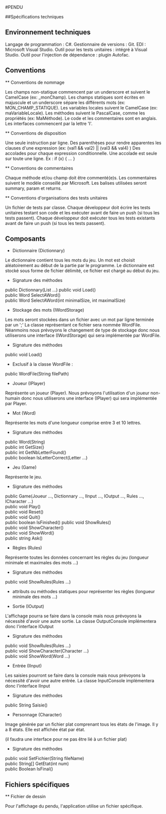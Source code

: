 ﻿#PENDU

##Spécifications techniques

## Environnement techniques

Langage de programmation : C#.
Gestionnaire de versions : Git.
EDI : Microsoft Visual Studio.
Outil pour les tests unitaires : intégré à Visual Studio.
Outil pour l'injection de dépendance : plugin Autofac.

## Conventions

** Conventions de nommage

Les champs non-statique commencent par un underscore et suivent le CamelCase (ex: _monChamp).
Les champs statiques sont écrites en majuscule et un underscore sépare les différents mots (ex: MON_CHAMP_STATIQUE).
Les variables locales suivent le CamelCase (ex: maVariableLocale).
Les méthodes suivent le PascalCase, comme les propriétés (ex: MaMéthode).
Le code et les commentaires sont en anglais.
Les interfaces commencent par la lettre 'I'.

** Conventions de disposition

Une seule instruction par ligne.
Des parenthèses pour rendre apparentes les clauses d'une expression (ex: (val1 && val2) || (val3 && val4) )
Des accolades pour chaque expression conditionnelle.
Une accolade est seule sur toute une ligne.
Ex :
if (x)
{
	...
}

** Conventions de commentaires

Chaque méthode et/ou champ doit être commenté(e)s.
Les commentaires suivent le modèle conseillé par Microsoft.
Les balises utilisées seront summary, param et returns.

** Conventions d'organisations des tests unitaires

Un fichier de tests par classe.
Chaque développeur doit écrire les tests unitaires testant son code et les exécuter avant de faire un push (si tous les tests passent). 
Chaque développeur doit exécuter tous les tests existants avant de faire un push (si tous les tests passent).

## Composants

* Dictionnaire (Dictionnary)

Le dictionnaire contient tous les mots du jeu. Un mot est choisit aléatoirement au début de la partie par le programme.
Le dictionnaire est stocké sous forme de fichier délimité, ce fichier est chargé au début du jeu.

* Signature des méthodes

public Dictionnary(List<Word> ...)
public void Load()  
public Word SelectAWord()  
public Word SelectAWord(int minimalSize, int maximalSize)  

* Stockage des mots (IWordStorage)

Les mots seront stockées dans un fichier avec un mot par ligne terminée par un ';'
La classe représentant ce fichier sera nommée WordFile.
Néanmoins nous prévoyons le changement de type de stockage donc nous utiliserons une interface (IWordStorage) qui sera implémentée par WordFile.

* Signature des méthodes

public void Load()

* Exclusif à la classe WordFile :

public WordFile(String filePath)

* Joueur (IPlayer)

Représente un joueur (Player).
Nous prévoyons l'utilisation d'un joueur non-humain donc nous utiliserons une interface (IPlayer) qui sera implémentée par Player.

* Mot (Word)

Représente les mots d'une longueur comprise entre 3 et 10 lettres.

* Signature des méthodes

public Word(String)  
public int GetSize()  
public int GetNbLetterFound()  
public boolean IsLetterCorrect(Letter ...)  

* Jeu (Game)

Représente le jeu.

* Signature des méthodes

public Game(Joueur ..., Dictionnary ..., IInput ..., IOutput ..., Rules ..., ICharacter ...)  
public void Play()  
public void Reset()  
public void Quit()  
public boolean IsFinished()
public void ShowRules()  
public void ShowCharacter()  
public void ShowWord()  
public string Ask()  

* Règles (Rules)

Représente toutes les données concernant les règles du jeu (longueur minimale et maximales des mots ...)

* Signature des méthodes
 
public void ShowRules(Rules ...)  
+ attributs ou méthodes statiques pour représenter les règles (longueur minimale des mots ...)

* Sortie (IOutput)

L'affichage pourra se faire dans la console mais nous prévoyons la nécessité d'avoir une autre sortie.
La classe OutputConsole implémentera donc l'interface IOutput

* Signature des méthodes

public void ShowRules(Rules ...)  
public void ShowCharacter(Character ...)  
public void ShowWord(Word ...)  

* Entrée (IInput)

Les saisies pourront se faire dans la console mais nous prévoyons la nécessité d'avoir une autre entrée.
La classe InputConsole implémentera donc l'interface IInput

* Signature des méthodes

public String Saisie()

* Personnage (Character)

Image générée par un fichier plat comprenant tous les états de l'image. Il y a 8 états.
Elle est affichée état par état.

(il faudra une interface pour ne pas être lié à un fichier plat)

* Signature des méthodes

public void SetFichier(String fileName)  
public String[] GetEtat(int num)  
public Boolean IsFinal()  

## Fichiers spécifiques

** Fichier de dessin

Pour l'affichage du pendu, l'application utilise un fichier spécifique.